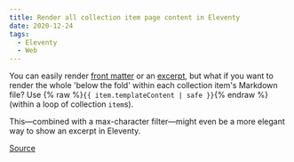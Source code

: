 ```yaml
---
title: Render all collection item page content in Eleventy
date: 2020-12-24
tags:
  - Eleventy
  - Web
---
```


You can easily render [front matter](https://www.11ty.dev/docs/data-frontmatter/) or an [excerpt](https://www.11ty.dev/docs/data-frontmatter-customize/#example-parse-excerpts-from-content), but what if you want to render the whole 'below the fold' within each collection item's Markdown file? Use {% raw %}`{{ item.templateContent | safe }}`{% endraw %} (within a loop of collection `item`s).

This—combined with a max-character filter—might even be a more elegant way to show an excerpt in Eleventy.

[Source](https://www.reddit.com/r/eleventy/comments/gir3id/full_posts_in_the_homepage/fqmziay)
